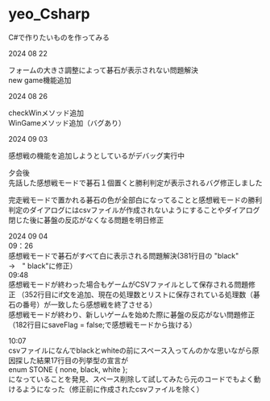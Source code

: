 # yeo_Csharp
C#で作りたいものを作ってみる

2024 08 22

フォームの大きさ調整によって碁石が表示されない問題解決  
new game機能追加  
  
2024 08 26  
  
checkWinメソッド追加  
WinGameメソッド追加（バグあり）

2024 09 03  

感想戦の機能を追加しようとしているがデバッグ実行中

夕会後  
先話した感想戦モードで碁石１個置くと勝利判定が表示されるバグ修正しました  

完走戦モードで置かれる碁石の色が全部白になってることと感想戦モードの勝利判定のダイアログにはcsvファイルが作成されないようにすることやダイアログ閉じた後に碁盤の反応がなくなる問題を明日修正

2024 09 04    
09：26  
感想戦モードで碁石がすべて白に表示される問題解決(381行目の "black"　→　" black"に修正）  
09:48  
感想戦モードが終わった場合もゲームがCSVファイルとして保存される問題修正  （352行目にif文を追加、現在の処理数とリストに保存されている処理数（碁石の番号）が一致したら感想戦を終了させる）  
感想戦モードが終わり、新しいゲームを始めた際に碁盤の反応がない問題修正（182行目にsaveFlag = false;で感想戦モードから抜ける）  
  
10:07  
csvファイルになんでblackとwhiteの前にスペース入ってんのかな思いながら原因探した結果17行目の列挙型の宣言が  
    enum STONE { none, black, white };  
になっていることを発見、スペース削除して試してみたら元のコードでもよく動けるようになった（修正前に作成されたcsvファイルを除く）  